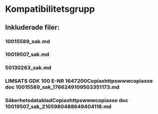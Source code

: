 # Kompatibilitetsgrupp

## Inkluderade filer:


### 10015589_sak.md

### 10019507_sak.md

### 50130263_sak.md

### LIMSATS GDK 100 E-NR 1647200Copiaxhttpswwwcopiaxse  doc  10015589_sak_1766249109503351173.md

### SäkerhetsdatabladCopiaxhttpswwwcopiaxse  doc  10019507_sak_2105980488649404118.md